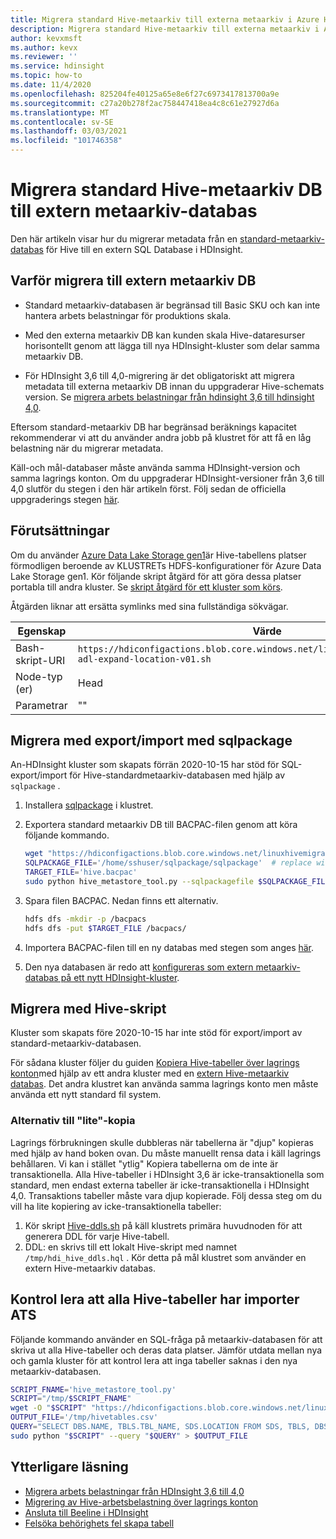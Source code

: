 ```yaml
---
title: Migrera standard Hive-metaarkiv till externa metaarkiv i Azure HDInsight
description: Migrera standard Hive-metaarkiv till externa metaarkiv i Azure HDInsight
author: kevxmsft
ms.author: kevx
ms.reviewer: ''
ms.service: hdinsight
ms.topic: how-to
ms.date: 11/4/2020
ms.openlocfilehash: 825204fe40125a65e8e6f27c6973417813700a9e
ms.sourcegitcommit: c27a20b278f2ac758447418ea4c8c61e27927d6a
ms.translationtype: MT
ms.contentlocale: sv-SE
ms.lasthandoff: 03/03/2021
ms.locfileid: "101746358"
---
```

# <a name="migrate-default-hive-metastore-db-to-external-metastore-db"></a>Migrera standard Hive-metaarkiv DB till extern metaarkiv-databas

Den här artikeln visar hur du migrerar metadata från en [standard-metaarkiv-databas](../hdinsight-use-external-metadata-stores.md#default-metastore) för Hive till en extern SQL Database i HDInsight. 

## <a name="why-migrate-to-external-metastore-db"></a>Varför migrera till extern metaarkiv DB

* Standard metaarkiv-databasen är begränsad till Basic SKU och kan inte hantera arbets belastningar för produktions skala.

* Med den externa metaarkiv DB kan kunden skala Hive-dataresurser horisontellt genom att lägga till nya HDInsight-kluster som delar samma metaarkiv DB.

* För HDInsight 3,6 till 4,0-migrering är det obligatoriskt att migrera metadata till externa metaarkiv DB innan du uppgraderar Hive-schemats version. Se [migrera arbets belastningar från hdinsight 3,6 till hdinsight 4,0](./apache-hive-migrate-workloads.md).

Eftersom standard-metaarkiv DB har begränsad beräknings kapacitet rekommenderar vi att du använder andra jobb på klustret för att få en låg belastning när du migrerar metadata.

Käll-och mål-databaser måste använda samma HDInsight-version och samma lagrings konton. Om du uppgraderar HDInsight-versioner från 3,6 till 4,0 slutför du stegen i den här artikeln först. Följ sedan de officiella uppgraderings stegen [här](./apache-hive-migrate-workloads.md).

## <a name="prerequisites"></a>Förutsättningar

Om du använder [Azure Data Lake Storage gen1](../overview-data-lake-storage-gen1.md)är Hive-tabellens platser förmodligen beroende av KLUSTRETs HDFS-konfigurationer för Azure Data Lake Storage gen1. Kör följande skript åtgärd för att göra dessa platser portabla till andra kluster. Se [skript åtgärd för ett kluster som körs](../hdinsight-hadoop-customize-cluster-linux.md#script-action-to-a-running-cluster).

Åtgärden liknar att ersätta symlinks med sina fullständiga sökvägar.

|Egenskap | Värde |
|---|---|
|Bash-skript-URI|`https://hdiconfigactions.blob.core.windows.net/linuxhivemigrationv01/hive-adl-expand-location-v01.sh`|
|Node-typ (er)|Head|
|Parametrar|""|

## <a name="migrate-with-exportimport-using-sqlpackage"></a>Migrera med export/import med sqlpackage

An-HDInsight kluster som skapats förrän 2020-10-15 har stöd för SQL-export/import för Hive-standardmetaarkiv-databasen med hjälp av `sqlpackage` .

1. Installera [sqlpackage](https://docs.microsoft.com/sql/tools/sqlpackage-download#get-sqlpackage-net-core-for-linux) i klustret.

2. Exportera standard metaarkiv DB till BACPAC-filen genom att köra följande kommando.

    ```bash
    wget "https://hdiconfigactions.blob.core.windows.net/linuxhivemigrationv01/hive_metastore_tool.py"
    SQLPACKAGE_FILE='/home/sshuser/sqlpackage/sqlpackage'  # replace with sqlpackage location
    TARGET_FILE='hive.bacpac'
    sudo python hive_metastore_tool.py --sqlpackagefile $SQLPACKAGE_FILE --targetfile $TARGET_FILE
    ```

3. Spara filen BACPAC. Nedan finns ett alternativ.

    ```bash
    hdfs dfs -mkdir -p /bacpacs
    hdfs dfs -put $TARGET_FILE /bacpacs/
    ```

4. Importera BACPAC-filen till en ny databas med stegen som anges [här](../../azure-sql/database/database-import.md).

5. Den nya databasen är redo att [konfigureras som extern metaarkiv-databas på ett nytt HDInsight-kluster](../hdinsight-use-external-metadata-stores.md#select-a-custom-metastore-during-cluster-creation).

## <a name="migrate-using-hive-script"></a>Migrera med Hive-skript

Kluster som skapats före 2020-10-15 har inte stöd för export/import av standard-metaarkiv-databasen.

För sådana kluster följer du guiden [Kopiera Hive-tabeller över lagrings konton](./hive-migration-across-storage-accounts.md)med hjälp av ett andra kluster med en [extern Hive-metaarkiv databas](../hdinsight-use-external-metadata-stores.md#select-a-custom-metastore-during-cluster-creation). Det andra klustret kan använda samma lagrings konto men måste använda ett nytt standard fil system.

### <a name="option-to-shallow-copy"></a>Alternativ till "lite"-kopia
Lagrings förbrukningen skulle dubbleras när tabellerna är "djup" kopieras med hjälp av hand boken ovan. Du måste manuellt rensa data i käll lagrings behållaren.
Vi kan i stället "ytlig" Kopiera tabellerna om de inte är transaktionella. Alla Hive-tabeller i HDInsight 3,6 är icke-transaktionella som standard, men endast externa tabeller är icke-transaktionella i HDInsight 4,0. Transaktions tabeller måste vara djup kopierade. Följ dessa steg om du vill ha lite kopiering av icke-transaktionella tabeller:

1. Kör skript [Hive-ddls.sh](https://hdiconfigactions.blob.core.windows.net/linuxhivemigrationv01/hive-ddls.sh) på käll klustrets primära huvudnoden för att generera DDL för varje Hive-tabell.
2. DDL: en skrivs till ett lokalt Hive-skript med namnet `/tmp/hdi_hive_ddls.hql` . Kör detta på mål klustret som använder en extern Hive-metaarkiv databas.

## <a name="verify-that-all-hive-tables-are-imported"></a>Kontrol lera att alla Hive-tabeller har importer ATS

Följande kommando använder en SQL-fråga på metaarkiv-databasen för att skriva ut alla Hive-tabeller och deras data platser. Jämför utdata mellan nya och gamla kluster för att kontrol lera att inga tabeller saknas i den nya metaarkiv-databasen.

```bash
SCRIPT_FNAME='hive_metastore_tool.py'
SCRIPT="/tmp/$SCRIPT_FNAME"
wget -O "$SCRIPT" "https://hdiconfigactions.blob.core.windows.net/linuxhivemigrationv01/$SCRIPT_FNAME"
OUTPUT_FILE='/tmp/hivetables.csv'
QUERY="SELECT DBS.NAME, TBLS.TBL_NAME, SDS.LOCATION FROM SDS, TBLS, DBS WHERE TBLS.SD_ID = SDS.SD_ID AND TBLS.DB_ID = DBS.DB_ID ORDER BY DBS.NAME, TBLS.TBL_NAME ASC;"
sudo python "$SCRIPT" --query "$QUERY" > $OUTPUT_FILE
```

## <a name="further-reading"></a>Ytterligare läsning

* [Migrera arbets belastningar från HDInsight 3,6 till 4,0](./apache-hive-migrate-workloads.md)
* [Migrering av Hive-arbetsbelastning över lagrings konton](./hive-migration-across-storage-accounts.md)
* [Ansluta till Beeline i HDInsight](../hadoop/connect-install-beeline.md)
* [Felsöka behörighets fel skapa tabell](./interactive-query-troubleshoot-permission-error-create-table.md)
